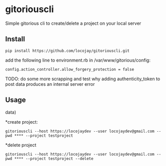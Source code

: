 gitoriouscli
============

Simple gitorious cli to create/delete a project on your local server

Install
-------

    pip install https://github.com/locojay/gitoriouscli.git

add the following line to environment.rb in /var/www/gitorious/config:

    config.action_controller.allow_forgery_protection = false

TODO: do some more scrapping and test why adding   authenticity_token to post data
produces an internal server error

Usage
-----

data)

*create project:

    gitoriouscli --host https://locojaydev --user locojaydev@gmail.com --pwd **** --project testproject

*delete project

    gitoriouscli --host https://locojaydev --user locojaydev@gmail.com --pwd **** --project testproject --delete

